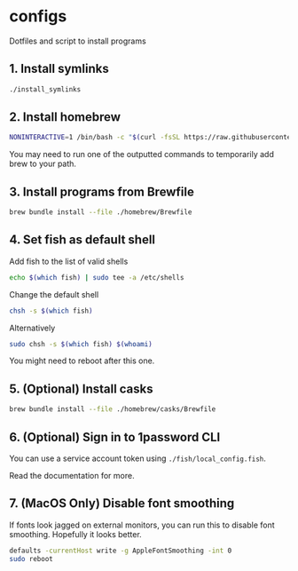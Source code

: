 # configs

Dotfiles and script to install programs

## 1. Install symlinks

```sh
./install_symlinks
```

## 2. Install homebrew

```sh
NONINTERACTIVE=1 /bin/bash -c "$(curl -fsSL https://raw.githubusercontent.com/Homebrew/install/HEAD/install.sh)"
```

You may need to run one of the outputted commands to temporarily add brew to
your path.

## 3. Install programs from Brewfile

```sh
brew bundle install --file ./homebrew/Brewfile
```

## 4. Set fish as default shell

Add fish to the list of valid shells

```sh
echo $(which fish) | sudo tee -a /etc/shells
```

Change the default shell

```sh
chsh -s $(which fish)
```

Alternatively

```sh
sudo chsh -s $(which fish) $(whoami)
```

You might need to reboot after this one.

## 5. (Optional) Install casks

```sh
brew bundle install --file ./homebrew/casks/Brewfile
```

## 6. (Optional) Sign in to 1password CLI

You can use a service account token using `./fish/local_config.fish`.

Read the documentation for more.

## 7. (MacOS Only) Disable font smoothing

If fonts look jagged on external monitors, you can run this to disable font
smoothing. Hopefully it looks better.

```sh
defaults -currentHost write -g AppleFontSmoothing -int 0
sudo reboot
```
